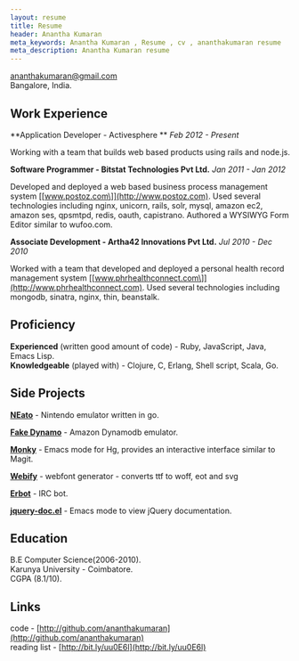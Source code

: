 ```yaml
---
layout: resume
title: Resume
header: Anantha Kumaran
meta_keywords: Anantha Kumaran , Resume , cv , ananthakumaran resume
meta_description: Anantha Kumaran resume
---
```


ananthakumaran@gmail.com  
Bangalore, India.


Work Experience
---------------

**Application Developer - Activesphere ** *Feb 2012 - Present*

Working with a team that builds web based products using rails and
node.js.

**Software Programmer - Bitstat Technologies Pvt Ltd.** *Jan 2011 - Jan 2012*  

Developed and deployed a web based business process management
system [\[www.postoz.com\]](http://www.postoz.com). Used several technologies including nginx,
unicorn, rails, solr, mysql, amazon ec2, amazon ses, qpsmtpd, redis,
oauth, capistrano. Authored a WYSIWYG Form Editor similar to
wufoo.com.

**Associate Development - Artha42 Innovations Pvt Ltd.** *Jul 2010 -
Dec 2010*  

Worked with a team that developed and deployed
a personal health record management system [\[www.phrhealthconnect.com\]](http://www.phrhealthconnect.com). Used several technologies including mongodb,
sinatra, nginx, thin, beanstalk.

Proficiency
-----------
**Experienced** (written good amount of code) - Ruby, JavaScript, Java,
Emacs Lisp.  
**Knowledgeable** (played with) - Clojure, C, Erlang, Shell script,
Scala, Go.

Side Projects
-------------

[**NEato**](https://github.com/ananthakumaran/neato) - Nintendo emulator written in go.

[**Fake Dynamo**](https://github.com/ananthakumaran/fake_dynamo) - Amazon Dynamodb emulator.

[**Monky**](http://github.com/ananthakumaran/monky) - Emacs mode
for Hg, provides an interactive interface similar to Magit.

[**Webify**](https://github.com/ananthakumaran/webify) - webfont
generator - converts ttf to woff, eot and svg

[**Erbot**](http://github.com/ananthakumaran/erbot) - IRC bot.

[**jquery-doc.el**](http://github.com/ananthakumaran/jquery-doc.el) - Emacs mode to view jQuery documentation.

Education
---------
B.E Computer Science(2006-2010).  
Karunya University - Coimbatore.  
CGPA (8.1/10).  

Links
-----
code - [http://github.com/ananthakumaran](http://github.com/ananthakumaran)  
reading list - [http://bit.ly/uu0E6l](http://bit.ly/uu0E6l)

